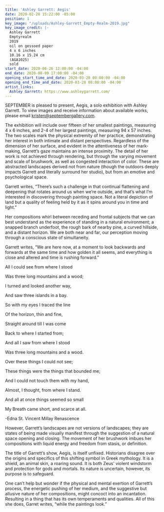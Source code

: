 ```yaml
---
title: 'Ashley Garrett: Aegis'
date: 2020-02-28 15:22:00 -05:00
position: 1
key_image: "/uploads/Ashley-Garrett_Empty-Realm-2019.jpg"
key_image_credit: |-
  Ashley Garrett
  Emptyrealm
  2019
  oil on gessoed paper
  4 x 6 inches
  10.16 x 15.24 cm
  (AGA1025)
  sold
start_date: 2020-06-26 12:00:00 -04:00
end_date: 2020-08-09 17:00:00 -04:00
opening_start_time_and_date: 2020-03-28 00:00:00 -04:00
opening_end_time_and_date: 2020-03-28 00:00:00 -04:00
artist_links:
  Ashley Garrett: https://www.ashleygarrett.com/
---
```


SEPTEMBER is pleased to present, Aegis, a solo exhibition with Ashley Garrett. To view images and receive information about available works, please email kristen@septembergallery.com. 

The exhibition will include over fifteen of her smallest paintings, measuring 4 x 6 inches, and 2-4 of her largest paintings, measuring 94 x 57 inches. The two scales mark the physical extremity of her practice, demonstrating her interest in both intimate and distant perspectives. Regardless of the dimension of her surface, and evident in the attentiveness of her mark-making, Garrett’s gaze maintains an intense proximity. The detail of her work is not achieved through rendering, but through the varying movement and scale of brushwork, as well as congested interaction of color. These are abstracted landscapes derived not from nature (though the outdoors deeply impacts Garrett and literally surround her studio), but from an emotive and psychological space. 

Garrett writes, “There’s such a challenge in that continual flattening and deepening that rotates around us when we’re outside, and that’s what I’m interested in discovering through painting space. Not a literal depiction of land but a quality of feeling held by it as it spins around you in time and light.”

Her compositions whirl between receding and frontal subjects that we can best understand as the experience of standing in a natural environment; a snapped branch underfoot, the rough bark of nearby pine, a curved hillside, and a distant horizon. We are both near and far, our perception moving through a conscious state of simultaneity. 

Garrett writes, “We are here now, at a moment to look backwards and forwards at the same time and how golden it all seems, and everything is close and altered and time is rushing forward.”


All I could see from where I stood 

Was three long mountains and a wood;

I turned and looked another way,

And saw three islands in a bay.

So with my eyes I traced the line

Of the horizon, thin and fine,

Straight around till I was come

Back to where I started from;

And all I saw from where I stood

Was three long mountains and a wood.

Over these things I could not see;

These things were the things that bounded me;

And I could not touch them with my hand,

Almost, I thought, from where I stand.

And all at once things seemed so small

My Breath came short, and scarce at all.

-Edna St. Vincent Millay
Renascence

However, Garrett’s landscapes are not versions of landscapes; they are states of being made visually manifest through the suggestion of a natural space opening and closing. The movement of her brushwork imbues her compositions with liquid energy and freedom from stasis, or definition. 

The title of Garrett’s show, Aegis, is itself unfixed. Historians disagree over the origins and specifics of this shifting symbol in Greek mythology. It is a shield, an animal skin, a roaring sound. It is both Zeus' violent windstorm and protection for gods and mortals. Its nature is uncertain, however, its purpose is to safeguard. 

One can’t help but wonder if the physical and mental exertion of Garrett’s process, the energetic pushing of her medium, and the suggestive but allusive nature of her compositions, might concoct into an incantation. Resulting in a thing that has its own temperaments and qualities. All of this she does, Garret writes, “while the paintings look.”